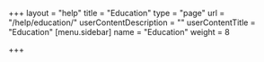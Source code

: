 +++
layout = "help"
title = "Education"
type = "page"
url = "/help/education/"
userContentDescription = ""
userContentTitle = "Education"
[menu.sidebar]
name = "Education"
weight = 8

+++
